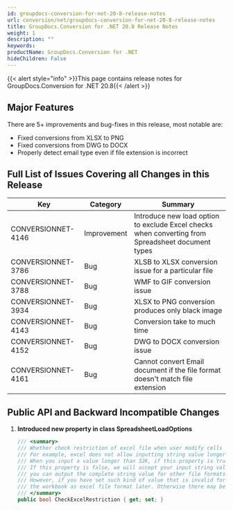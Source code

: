 ```yaml
---
id: groupdocs-conversion-for-net-20-8-release-notes
url: conversion/net/groupdocs-conversion-for-net-20-8-release-notes
title: GroupDocs.Conversion for .NET 20.8 Release Notes
weight: 1
description: ""
keywords: 
productName: GroupDocs.Conversion for .NET
hideChildren: False
---
```

{{< alert style="info" >}}This page contains release notes for GroupDocs.Conversion for .NET 20.8{{< /alert >}}

## Major Features

There are 5+ improvements and bug-fixes in this release, most notable are:

*   Fixed conversions from XLSX to PNG
*   Fixed conversions from DWG to DOCX 
*   Properly detect email type even if file extension is incorrect

## Full List of Issues Covering all Changes in this Release


| Key | Category | Summary |
| --- | --- | --- |
| CONVERSIONNET-4146 |	Improvement | Introduce new load option to exclude Excel checks when converting from Spreadsheet document types |
| CONVERSIONNET-3786 |	Bug	        | XLSB to XLSX conversion issue for a particular file |
| CONVERSIONNET-3788 |	Bug	        | WMF to GIF conversion issue |
| CONVERSIONNET-3934 |	Bug	        | XLSX to PNG conversion produces only black image |
| CONVERSIONNET-4143 |	Bug	        | Conversion take to much time |
| CONVERSIONNET-4152 |	Bug	        | DWG to DOCX conversion issue |
| CONVERSIONNET-4161 |	Bug	        | Cannot convert Email document if the file format doesn't match file extension |


## Public API and Backward Incompatible Changes

1.  **Introduced new property in class SpreadsheetLoadOptions**
    
    ```csharp
    /// <summary>
    /// Whether check restriction of excel file when user modify cells related objects.
    /// For example, excel does not allow inputting string value longer than 32K.
    /// When you input a value longer than 32K, if this property is true, you will get an Exception.
    /// If this property is false, we will accept your input string value as the cell's value so that later
    /// you can output the complete string value for other file formats such as CSV.
    /// However, if you have set such kind of value that is invalid for excel file format, you should not save
    /// the workbook as excel file format later. Otherwise there may be unexpected error for the generated excel file.
    /// </summary>
    public bool CheckExcelRestriction { get; set; }  
    ```
    